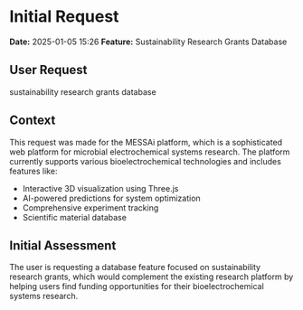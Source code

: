 # Initial Request

**Date:** 2025-01-05 15:26 **Feature:** Sustainability Research Grants Database

## User Request

sustainability research grants database

## Context

This request was made for the MESSAi platform, which is a sophisticated web
platform for microbial electrochemical systems research. The platform currently
supports various bioelectrochemical technologies and includes features like:

- Interactive 3D visualization using Three.js
- AI-powered predictions for system optimization
- Comprehensive experiment tracking
- Scientific material database

## Initial Assessment

The user is requesting a database feature focused on sustainability research
grants, which would complement the existing research platform by helping users
find funding opportunities for their bioelectrochemical systems research.
